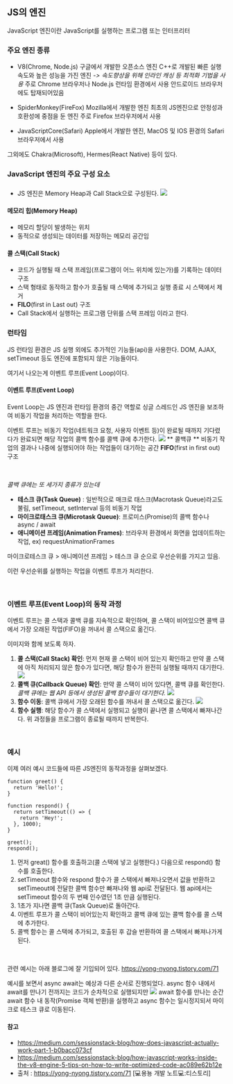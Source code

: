 ## JS의 엔진
JavaScript 엔진이란 JavaScript를 실행하는 프로그램 또는 인터프리터

### 주요 엔진 종류
- V8(Chrome, Node.js)
	구글에서 개발한 오픈소스 엔진
    C++로 개발된 빠른 실행속도와 높은 성능을 가진 엔진
_-> 속도향상을 위해 인라인 캐싱 등 최적화 기법을 사용_ 
    주로 Chrome 브라우저나 Node.js 런타임 환경에서 사용
    안드로이드 브라우저에도 탑재되어있음
 
 - SpiderMonkey(FireFox)
 Mozilla에서 개발한 엔진
 최초의 JS엔진으로 안정성과 호환성에 중점을 둔 엔진
 주로 Firefox 브라우저에서 사용
 
 - JavaScriptCore(Safari)
 Apple에서 개발한 엔진, MacOS 및 IOS 환경의 Safari 브라우저에서 사용
 
 그외에도 Chakra(Microsoft), Hermes(React Native) 등이 있다.
 
 ### JavaScript 엔진의 주요 구성 요소
 ### 

- JS 엔진은 Memory Heap과 Call Stack으로 구성된다.
 ![](https://velog.velcdn.com/images/lee_areum/post/5b8989b9-df7f-4767-ac0c-a980ff18d3e6/image.png)

 #### 메모리 힙(Memory Heap)
 - 메모리 할당이 발생하는 위치
 - 동적으로 생성되는 데이터를 저장하는 메모리 공간임
 
 #### 콜 스택(Call Stack)
 - 코드가 실행될 때 스택 프레임(프로그램이 어느 위치에 있는가)를 기록하는 데이터 구조
 - 스택 형태로 동작하고 함수가 호출될 때 스택에 추가되고 실행 종료 시 스택에서 제거
 - **FILO**(first in Last out) 구조
 - Call Stack에서 실행하는 프로그램 단위를 스택 프레임 이라고 한다.
 
 ### 런타임
 JS 런타임 환경은 JS 실행 외에도 추가적인 기능들(api)을 사용한다.
 DOM, AJAX, setTimeout 등도 엔진에 포함되지 않은 기능들이다.
 
 여기서 나오는게 이벤트 루프(Event Loop)이다.
 
 #### 이벤트 루프(Event Loop)
 Event Loop는 JS 엔진과 런타임 환경의 중간 역할로
 싱글 스레드인 JS 엔진을 보조하여 비동기 작업을 처리하는 역할을 한다.
 
 이벤트 루프는 비동기 작업(네트워크 요청, 사용자 이벤트 등)이 완료될 때까지 기다렸다가 완료되면 해당 작업의 콜백 함수를 콜백 큐에 추가한다.
 ![](https://velog.velcdn.com/images/lee_areum/post/c7cdb50e-f6b9-4956-932f-f04e3e6d5e41/image.png)
** 콜백큐 **
비동기 작업의 결과나 나중에 실행되어야 하는 작업들이 대기하는 공간 **FIFO**(first in first out) 구조

<br>

_콜백 큐에는 또 세가지 종류가 있는데_
- **테스크 큐(Task Queue)** : 일반적으로 매크로 태스크(Macrotask Queue)라고도 불림,
 setTimeout, setInterval 등의 비동기 작업
- **마이크로태스크 큐(Microtask Queue)**: 프로미스(Promise)의 콜백 함수나 async / await
- **애니메이션 프레임(Animation Frames)**: 브라우저 환경에서 화면을 업데이트하는 작업, ex) requestAnimationFrames
 
 마이크로테스크 큐 > 애니메이션 프레임 > 테스크 큐 순으로 우선순위를 가지고 있음.
 
 이런 우선순위를 실행하는 작업을 이벤트 루프가 처리한다.
 
 
<br>

### 이벤트 루프(Event Loop)의 동작 과정
 이벤트 루프는 콜 스택과 콜백 큐를 지속적으로 확인하며, 콜 스택이 비어있으면 콜백 큐에서 가장 오래된 작업(FIFO)을 꺼내서 콜 스택으로 옮긴다.
 
이미지와 함께 보도록 하자.
 
1. **콜 스택(Call Stack) 확인**: 먼저 현재 콜 스택이 비어 있는지 확인하고
만약 콜 스택에 아직 처리되지 않은 함수가 있다면, 해당 함수가 완전히 실행될 때까지 대기한다.
![](https://velog.velcdn.com/images/lee_areum/post/689cf568-1c66-40eb-8dda-bfd87269f99d/image.png)
2. **콜백 큐(Callback Queue) 확인**: 만약 콜 스택이 비어 있다면, 콜백 큐를 확인한다.
_콜백 큐에는 웹 API 등에서 생성된 콜백 함수들이 대기한다._
![](https://velog.velcdn.com/images/lee_areum/post/e56dd277-5ce8-4d13-8602-4413e595fa6e/image.png)
3. **함수 이동**: 콜백 큐에서 가장 오래된 함수를 꺼내서 콜 스택으로 옮긴다.
![](https://velog.velcdn.com/images/lee_areum/post/50768979-8426-49c0-b704-154046515863/image.png)
4. **함수 실행**: 해당 함수가 콜 스택에서 실행되고 실행이 끝나면 콜 스택에서 빠져나간다.
위 과정들을 프로그램이 종료될 때까지 반복한다.

<br>

### 예시
이제 여러 예시 코드들에 따른 JS엔진의 동작과정을 살펴보겠다.

```
function greet() {
  return 'Hello!';
}

function respond() {
  return setTimeout(() => {
    return 'Hey!';
  }, 1000);
}

greet();
respond();
```
1. 먼저 great() 함수를 호출하고(콜 스택에 넣고 실행한다.)
다음으로 respond() 함수를 호출한다. 
2. setTimeout 함수와 respond 함수가 콜 스택에서 빠져나오면서 값을 반환하고
 setTimeout에 전달한 콜백 함수만 빠져나와 웹 api로 전달된다.
 웹 api에서는 setTimeout 함수의 두 번째 인수였던 1초 만큼 실행된다.
 3. 1초가 지나면 콜백 큐(Task Queue)로 돌아간다.
 4. 이벤트 루프가 콜 스택이 비어있는지 확인하고 콜백 큐에 있는 콜백 함수를 콜 스택에 추가한다.
 5. 콜백 함수는 콜 스택에 추가되고, 호출된 후 갑슬 반환하여 콜 스택에서 빠져나가게 된다.
<br>

관련 예시는 아래 블로그에 잘 기입되어 있다.
https://yong-nyong.tistory.com/71

예시를 보면서 async await는 예상과 다른 순서로 진행되었다.
async 함수 내에서 await를 만나기 전까지는 코드가 순차적으로 실행되지만
![](https://velog.velcdn.com/images/lee_areum/post/34ea8691-639b-4ad3-9ec7-b8d4be78f5ca/image.png)
await 함수를 만나는 순간 await 함수 내 동작(Promise 객체 반환)을 실행하고 async 함수는 일시정지되서 마이크로 테스크 큐로 이동된다.


 
 #### 참고
 - https://medium.com/sessionstack-blog/how-does-javascript-actually-work-part-1-b0bacc073cf
 - https://medium.com/sessionstack-blog/how-javascript-works-inside-the-v8-engine-5-tips-on-how-to-write-optimized-code-ac089e62b12e
- 출처 : https://yong-nyong.tistory.com/71 [💻용뇽 개발 노트💻:티스토리]
